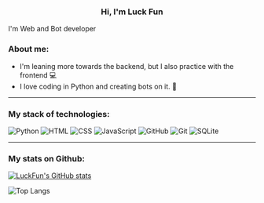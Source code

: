 <h3 align=center>Hi, I'm Luck Fun</h3> 

I'm Web and Bot developer 


### About me:

<ul>
  <li>I'm leaning more towards the backend, but I also practice with the frontend 💻</li>
  <li>I love coding in Python and creating bots on it. 🐍</li>
</ul>

___

### My stack of technologies:

![Python](https://img.shields.io/badge/Python-333?style=for-the-badge&logo=python)
![HTML](https://img.shields.io/badge/HTML-333?style=for-the-badge&logo=html5)
![CSS](https://img.shields.io/badge/CSS-333?style=for-the-badge&logo=css3&logoColor=blue)
![JavaScript](https://img.shields.io/badge/JavaScript-333?style=for-the-badge&logo=javascript&logoColor=F7DF1E)
![GitHub](https://img.shields.io/badge/GitHub-333?style=for-the-badge&logo=GitHub)
![Git](https://img.shields.io/badge/-Git-333?style=for-the-badge&logo=Git)
![SQLite](https://img.shields.io/badge/sqlite-333?style=for-the-badge&logo=SQLite&logoColor=003B57)
___

### My stats on Github:

[![LuckFun's GitHub stats](https://github-readme-stats.vercel.app/api?username=luck-fun&show_icons=true&theme=dark#gh-dark-mode-only)](https://github.com/luck-fun/github-readme-stats#gh-dark-mode-only)


![Top Langs](https://github-readme-stats.vercel.app/api/top-langs/?username=luck-fun&layout=compact&theme=dark)
